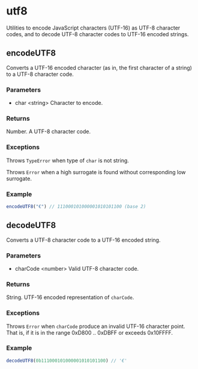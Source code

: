 # utf8

Utilities to encode JavaScript characters (UTF-16) as UTF-8 character codes, and to decode UTF-8 character codes to UTF-16 encoded strings.

## encodeUTF8

Converts a UTF-16 encoded character (as in, the first character of a string) to a UTF-8 character code.

### Parameters

- char \<string> Character to encode.

### Returns

Number. A UTF-8 character code.

### Exceptions

Throws `TypeError` when type of `char` is not string.

Throws `Error` when a high surrogate is found without corresponding low surrogate.

### Example

```JavaScript
encodeUTF8("€") // 111000101000001010101100 (base 2)
```

## decodeUTF8

Converts a UTF-8 character code to a UTF-16 encoded string.

### Parameters

- charCode \<number> Valid UTF-8 character code.

### Returns

String. UTF-16 encoded representation of `charCode`.

### Exceptions

Throws `Error` when `charCode` produce an invalid UTF-16 character point. That is, if it is in the range 0xD800 .. 0xDBFF or exceeds 0x10FFFF.

### Example

```JavaScript
decodeUTF8(0b111000101000001010101100) // '€'
```
